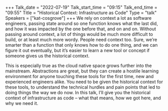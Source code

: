 +++
Talk_date = "2022-07-19"
Talk_start_time = "09:15"
Talk_end_time = "09:55"
Title = "Historical Context: Infrastructure as Code"
Type = "talk"
Speakers = ["kat-cosgrove"]
+++
We rely on context a lot as software engineers, passing state around so one function knows what the last did, and how it was impacted by the one before that, and on and on. Without passing around context, a lot of things would be much more difficult to build, or at least much more wordy. People need context too. Sure, we’re smarter than a function that only knows how to do one thing, and we can figure it out eventually, but it’s easier to learn a new tool or concept if someone gives us the historical context.

This is especially true as the cloud native space grows further into the mainstream. Abstractions are great, but they can create a hostile learning environment for anyone touching these tools for the first time, new and experienced engineers alike. You need to be given the historical context for these tools, to understand the technical hurdles and pain points that led to doing things the way we do now. In this talk, I’ll give you the historical context of infrastructure as code – what that means, how we got here, and why we need it.
